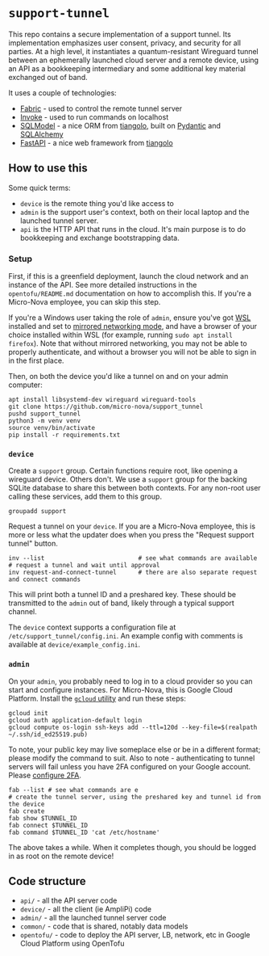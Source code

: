 # `support-tunnel`

This repo contains a secure implementation of a support tunnel. Its implementation emphasizes user consent, privacy, and security for all parties. At a high level, it instantiates a quantum-resistant Wireguard tunnel between an ephemerally launched cloud server and a remote device, using an API as a bookkeeping intermediary and some additional key material exchanged out of band.

It uses a couple of technologies:
* [Fabric](https://www.fabfile.org/) - used to control the remote tunnel server
* [Invoke](https://www.pyinvoke.org/) - used to run commands on localhost
* [SQLModel](https://sqlmodel.tiangolo.com/) - a nice ORM from [tiangolo](https://github.com/tiangolo), built on [Pydantic](https://docs.pydantic.dev/latest/) and [SQLAlchemy](https://www.sqlalchemy.org/)
* [FastAPI](https://fastapi.tiangolo.com/) - a nice web framework from [tiangolo](https://github.com/tiangolo)

## How to use this

Some quick terms:
* `device` is the remote thing you'd like access to
* `admin` is the support user's context, both on their local laptop and the launched tunnel server.
* `api` is the HTTP API that runs in the cloud. It's main purpose is to do bookkeeping and exchange bootstrapping data.

### Setup
First, if this is a greenfield deployment, launch the cloud network and an instance of the API. See more detailed instructions in the `opentofu/README.md` documentation on how to accomplish this. If you're a Micro-Nova employee, you can skip this step.

If you're a Windows user taking the role of `admin`, ensure you've got [WSL](https://www.microsoft.com/store/productId/9PDXGNCFSCZV?ocid=pdpshare) installed and set to [mirrored networking mode](https://learn.microsoft.com/en-us/windows/wsl/networking#mirrored-mode-networking), and have a browser of your choice installed within WSL (for example, running `sudo apt install firefox`). Note that without mirrored networking, you may not be able to properly authenticate, and without a browser you will not be able to sign in in the first place.

Then, on both the device you'd like a tunnel on and on your admin computer:
```
apt install libsystemd-dev wireguard wireguard-tools
git clone https://github.com/micro-nova/support_tunnel
pushd support_tunnel
python3 -m venv venv
source venv/bin/activate
pip install -r requirements.txt
```

### `device`

Create a `support` group. Certain functions require root, like opening a wireguard device. Others don't. We use a `support` group for the backing SQLite database to share this between both contexts. For any non-root user calling these services, add them to this group.

```
groupadd support
```

Request a tunnel on your `device`. If you are a Micro-Nova employee, this is more or less what the updater does when you press the "Request support tunnel" button.

```
inv --list                          # see what commands are available
# request a tunnel and wait until approval
inv request-and-connect-tunnel      # there are also separate request and connect commands
```
This will print both a tunnel ID and a preshared key. These should be transmitted to the `admin` out of band, likely through a typical support channel.

The `device` context supports a configuration file at `/etc/support_tunnel/config.ini`. An example config with comments is available at `device/example_config.ini`.

### `admin`

On your `admin`, you probably need to log in to a cloud provider so you can start and configure instances. For Micro-Nova, this is Google Cloud Platform. Install the [`gcloud` utility](https://cloud.google.com/sdk/docs/install-sdk) and run these steps:
```
gcloud init
gcloud auth application-default login
gcloud compute os-login ssh-keys add --ttl=120d --key-file=$(realpath ~/.ssh/id_ed25519.pub)
```
To note, your public key may live someplace else or be in a different format; please modify the command to suit. Also to note - authenticating to tunnel servers will fail unless you have 2FA configured on your Google account. Please [configure 2FA](https://support.google.com/accounts/answer/185839).


```
fab --list # see what commands are e
# create the tunnel server, using the preshared key and tunnel id from the device
fab create
fab show $TUNNEL_ID
fab connect $TUNNEL_ID
fab command $TUNNEL_ID 'cat /etc/hostname'
```

The above takes a while. When it completes though, you should be logged in as root on the remote device!

## Code structure
* `api/` - all the API server code
* `device/` - all the client (ie AmpliPi) code
* `admin/` - all the launched tunnel server code
* `common/` - code that is shared, notably data models
* `opentofu/` - code to deploy the API server, LB, network, etc in Google Cloud Platform using OpenTofu
